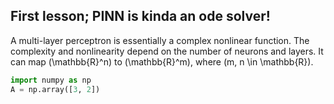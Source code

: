 ## First lesson; PINN is kinda an ode solver!

A multi-layer perceptron is essentially a complex nonlinear function. The complexity and nonlinearity depend on the number of neurons and layers. It can map \(\mathbb{R}^n\) to \(\mathbb{R}^m\), where \(m, n \in \mathbb{R}\).


 ```python
 import numpy as np
 A = np.array([3, 2])
 ```
